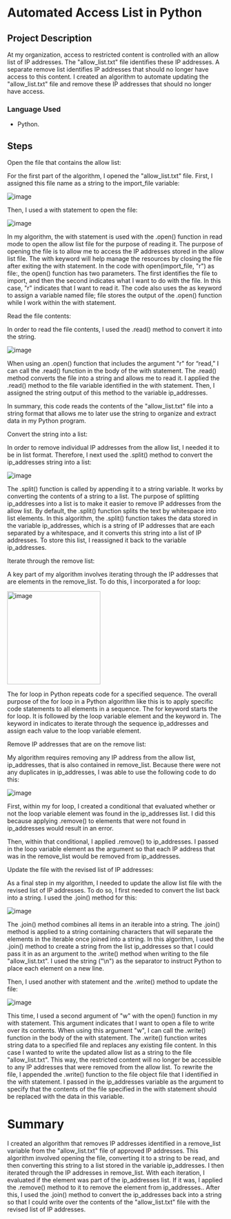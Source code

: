 # Automated Access List in Python

## Project Description
At my organization, access to restricted content is controlled with an allow list of IP addresses. The "allow_list.txt" file identifies these IP addresses. A separate remove list identifies IP addresses that should no longer have access to this content. I created an algorithm to automate updating the "allow_list.txt" file and remove these IP addresses that should no longer have access. 

### Language Used
- Python.

## Steps
Open the file that contains the allow list:

For the first part of the algorithm, I opened the "allow_list.txt" file. First, I assigned this file name as a string to the import_file variable:


 ![image](https://github.com/user-attachments/assets/e4f85e78-0a09-4923-a342-e3abf1dbf6b2)
 
Then, I used a with statement to open the file:


![image](https://github.com/user-attachments/assets/61b4bd34-5239-41b9-971a-ed623e95c4d1)

In my algorithm, the with statement is used with the .open() function in read mode to open the allow list file for the purpose of reading it. The purpose of opening the file is to allow me to access the IP addresses stored in the allow list file. The with keyword will help manage the resources by closing the file after exiting the with statement. In the code with open(import_file, "r") as file:, the open() function has two parameters. The first identifies the file to import, and then the second indicates what I want to do with the file. In this case, "r" indicates that I want to read it. The code also uses the as keyword to assign a variable named file; file stores the output of the .open() function while I work within the with statement.

Read the file contents:

In order to read the file contents, I used the .read() method to convert it into the string.


![image](https://github.com/user-attachments/assets/dbb39357-3d82-4334-807f-bfb8a357cb59)

When using an .open() function that includes the argument "r" for “read,” I can call the .read() function in the body of the with statement. The .read() method converts the file into a string and allows me to read it. I applied the .read() method to the file variable identified in the with statement. Then, I assigned the string output of this method to the variable ip_addresses. 

In summary, this code reads the contents of the "allow_list.txt" file into a string format that allows me to later use the string to organize and extract data in my Python program.

Convert the string into a list:

In order to remove individual IP addresses from the allow list, I needed it to be in list format. Therefore, I next used the .split() method to convert the ip_addresses string into a list:


![image](https://github.com/user-attachments/assets/ab78bfd9-f2cd-441d-a61b-14e3b9d313e3)

The .split() function is called by appending it to a string variable. It works by converting the contents of a string to a list. The purpose of splitting ip_addresses into a list is to make it easier to remove IP addresses from the allow list. By default, the .split() function splits the text by whitespace into list elements. In this algorithm, the .split() function takes the data stored in the variable ip_addresses, which is a string of IP addresses that are each separated by a whitespace, and it converts this string into a list of IP addresses. To store this list, I reassigned it back to the variable ip_addresses. 

Iterate through the remove list:

A key part of my algorithm involves iterating through the IP addresses that are elements in the remove_list. To do this, I incorporated a for loop:


<img width="216" alt="image" src="https://github.com/user-attachments/assets/1ab1b51c-0449-4ad1-8539-575680ea26ce" />

The for loop in Python repeats code for a specified sequence. The overall purpose of the for loop in a Python algorithm like this is to apply specific code statements to all elements in a sequence. The for keyword starts the for loop. It is followed by the loop variable element and the keyword in. The keyword in indicates to iterate through the sequence ip_addresses and assign each value to the loop variable element.

Remove IP addresses that are on the remove list:

My algorithm requires removing any IP address from the allow list, ip_addresses, that is also contained in remove_list.  Because there were not any duplicates in ip_addresses, I was able to use the following code to do this:


![image](https://github.com/user-attachments/assets/e283b3c9-52ab-4aaa-abbb-c7a6deaf8fae)

First, within my for loop, I created a conditional that evaluated whether or not the loop variable element was found in the ip_addresses list. I did this because applying .remove() to elements that were not found in ip_addresses would result in an error. 

Then, within that conditional, I applied .remove() to ip_addresses. I passed in the loop variable element as the argument so that each IP address that was in the remove_list would be removed from ip_addresses.

Update the file with the revised list of IP addresses:

As a final step in my algorithm, I needed to update the allow list file with the revised list of IP addresses. To do so, I first needed to convert the list back into a string. I used the .join() method for this:


![image](https://github.com/user-attachments/assets/320dc7ae-47ad-43fa-bb61-f36fdd39a8e6)

The .join() method combines all items in an iterable into a string. The .join() method is applied to a string containing characters that will separate the elements in the iterable once joined into a string. In this algorithm, I used the .join() method to create a string from the list ip_addresses so that I could pass it in as an argument to the .write() method when writing to the file "allow_list.txt". I used the string ("\n") as the separator to instruct Python to place each element on a new line. 

Then, I used another with statement and the .write() method to update the file:


![image](https://github.com/user-attachments/assets/6c2cf072-e70d-44bf-93fa-1c44e54dd8ae)

This time, I used a second argument of "w" with the open() function in my with statement. This argument indicates that I want to open a file to write over its contents. When using this argument "w", I can call the .write() function in the body of the with statement. The .write() function writes string data to a specified file and replaces any existing file content. 
In this case I wanted to write the updated allow list as a string to the file "allow_list.txt". This way, the restricted content will no longer be accessible to any IP addresses that were removed from the allow list. To rewrite the file, I appended the .write() function to the file object file that I identified in the with statement. I passed in the ip_addresses variable as the argument to specify that the contents of the file specified in the with statement should be replaced with the data in this variable.

# Summary

I created an algorithm that removes IP addresses identified in a remove_list variable from the "allow_list.txt" file of approved IP addresses. This algorithm involved opening the file, converting it to a string to be read, and then converting this string to a list stored in the variable ip_addresses. I then iterated through the IP addresses in remove_list. With each iteration, I evaluated if the element was part of the ip_addresses list. If it was, I applied the .remove() method to it to remove the element from ip_addresses.. After this, I used the .join() method to convert the ip_addresses back into a string so that I could write over the contents of the "allow_list.txt" file with the revised list of IP addresses.

